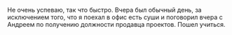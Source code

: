Не очень успеваю, так что быстро. Вчера был обычный день, за исключением того, что я поехал в офис есть суши и поговорил вчера с Андреем по получению должности продавца проектов.
Пошел учиться.